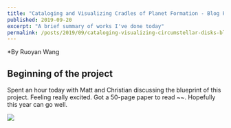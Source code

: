 ```yaml
---
title: "Cataloging and Visualizing Cradles of Planet Formation - Blog Post 1"
published: 2019-09-20
excerpt: "A brief summary of works I've done today"
permalink: /posts/2019/09/cataloging-visualizing-circumstellar-disks-blogpost1
---
```

*By Ruoyan Wang

## Beginning of the project

Spent an hour today with Matt and Christian discussing the blueprint of this project. Feeling really excited. Got a 50-page paper to read ~~. Hopefully this year can go well. 

![](https://raw.githubusercontent.com/rywjhzd/rywjhzd.github.io/master/images/blog/2019-09-20.jpg)
